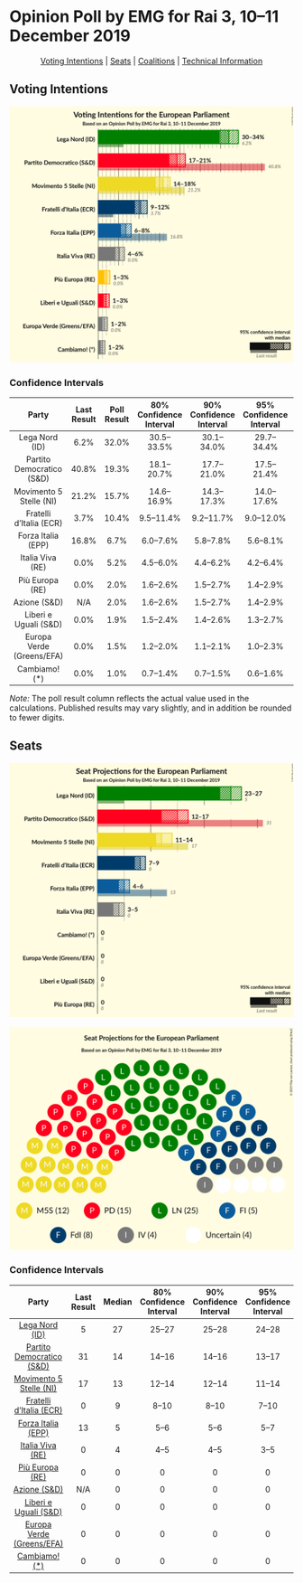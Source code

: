 # Opinion Poll by EMG for Rai 3, 10–11 December 2019

<p align="center"><a href="#voting-intentions">Voting Intentions</a> | <a href="#seats">Seats</a> | <a href="#coalitions">Coalitions</a> | <a href="#technical-information">Technical Information</a></p>

## Voting Intentions

![Graph with voting intentions not yet produced](2019-12-11-EMG.png "Voting Intentions")

### Confidence Intervals

| Party | Last Result | Poll Result | 80% Confidence Interval | 90% Confidence Interval | 95% Confidence Interval | 99% Confidence Interval |
|:-----:|:-----------:|:-----------:|:-----------------------:|:-----------------------:|:-----------------------:|:-----------------------:|
| Lega Nord (ID) | 6.2% | 32.0% | 30.5–33.5% |30.1–34.0% |29.7–34.4% |29.0–35.1% |
| Partito Democratico (S&D) | 40.8% | 19.3% | 18.1–20.7% |17.7–21.0% |17.5–21.4% |16.9–22.0% |
| Movimento 5 Stelle (NI) | 21.2% | 15.7% | 14.6–16.9% |14.3–17.3% |14.0–17.6% |13.5–18.2% |
| Fratelli d’Italia (ECR) | 3.7% | 10.4% | 9.5–11.4% |9.2–11.7% |9.0–12.0% |8.6–12.5% |
| Forza Italia (EPP) | 16.8% | 6.7% | 6.0–7.6% |5.8–7.8% |5.6–8.1% |5.2–8.5% |
| Italia Viva (RE) | 0.0% | 5.2% | 4.5–6.0% |4.4–6.2% |4.2–6.4% |3.9–6.8% |
| Più Europa (RE) | 0.0% | 2.0% | 1.6–2.6% |1.5–2.7% |1.4–2.9% |1.3–3.1% |
| Azione (S&D) | N/A | 2.0% | 1.6–2.6% |1.5–2.7% |1.4–2.9% |1.3–3.1% |
| Liberi e Uguali (S&D) | 0.0% | 1.9% | 1.5–2.4% |1.4–2.6% |1.3–2.7% |1.2–3.0% |
| Europa Verde (Greens/EFA) | 0.0% | 1.5% | 1.2–2.0% |1.1–2.1% |1.0–2.3% |0.9–2.5% |
| Cambiamo! (*) | 0.0% | 1.0% | 0.7–1.4% |0.7–1.5% |0.6–1.6% |0.5–1.9% |

*Note:* The poll result column reflects the actual value used in the calculations. Published results may vary slightly, and in addition be rounded to fewer digits.

## Seats

![Graph with seats not yet produced](2019-12-11-EMG-seats.png "Seats")

![Graph with seating plan not yet produced](2019-12-11-EMG-seating-plan.png "Seating Plan")

### Confidence Intervals

| Party | Last Result | Median | 80% Confidence Interval | 90% Confidence Interval | 95% Confidence Interval | 99% Confidence Interval |
|:-----:|:-----------:|:------:|:-----------------------:|:-----------------------:|:-----------------------:|:-----------------------:|
| <a href="#lega-nord-(id)">Lega Nord (ID)</a> | 5 | 27 | 25–27 |25–28 |24–28 |24–29 |
| <a href="#partito-democratico-(s&d)">Partito Democratico (S&D)</a> | 31 | 14 | 14–16 |14–16 |13–17 |13–17 |
| <a href="#movimento-5-stelle-(ni)">Movimento 5 Stelle (NI)</a> | 17 | 13 | 12–14 |12–14 |11–14 |11–15 |
| <a href="#fratelli-d’italia-(ecr)">Fratelli d’Italia (ECR)</a> | 0 | 9 | 8–10 |8–10 |7–10 |7–10 |
| <a href="#forza-italia-(epp)">Forza Italia (EPP)</a> | 13 | 5 | 5–6 |5–6 |5–7 |4–7 |
| <a href="#italia-viva-(re)">Italia Viva (RE)</a> | 0 | 4 | 4–5 |4–5 |3–5 |0–6 |
| <a href="#più-europa-(re)">Più Europa (RE)</a> | 0 | 0 | 0 |0 |0 |0 |
| <a href="#azione-(s&d)">Azione (S&D)</a> | N/A | 0 | 0 |0 |0 |0 |
| <a href="#liberi-e-uguali-(s&d)">Liberi e Uguali (S&D)</a> | 0 | 0 | 0 |0 |0 |0 |
| <a href="#europa-verde-(greens/efa)">Europa Verde (Greens/EFA)</a> | 0 | 0 | 0 |0 |0 |0 |
| <a href="#cambiamo!-(*)">Cambiamo! (*)</a> | 0 | 0 | 0 |0 |0 |0 |

